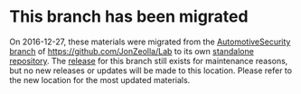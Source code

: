 # This branch has been migrated
On 2016-12-27, these materials were migrated from the [AutomotiveSecurity branch](https://github.com/JonZeolla/Lab/tree/AutomotiveSecurity) of https://github.com/JonZeolla/Lab to its own [standalone repository](https://github.com/JonZeolla/lab-AutomotiveSecurity).  The [release](https://github.com/JonZeolla/Lab/releases/tag/2016-05-12_SCIS_AutomotiveSecurity) for this branch still exists for maintenance reasons, but no new releases or updates will be made to this location.  Please refer to the new location for the most updated materials.
